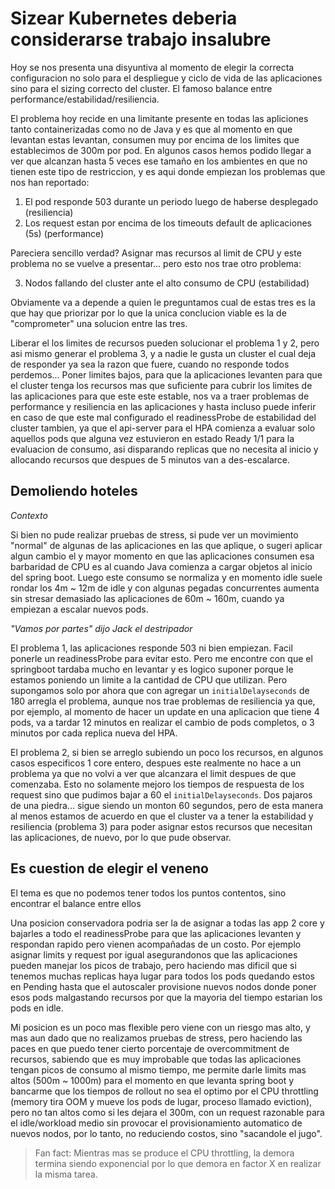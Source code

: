 # Sizear Kubernetes deberia considerarse trabajo insalubre

Hoy se nos presenta una disyuntiva al momento de elegir la correcta configuracion no solo para el despliegue y ciclo de vida de las aplicaciones sino para el sizing correcto del cluster. El famoso balance entre performance/estabilidad/resiliencia.

El problema hoy recide en una limitante presente en todas las apliciones tanto containerizadas como no de Java y es que al momento en que levantan estas levantan, consumen muy por encima de los limites que establecimos de 300m por pod. En algunos casos hemos podido llegar a ver que alcanzan hasta 5 veces ese tamaño en los ambientes en que no tienen este tipo de restriccion, y es aqui donde empiezan los problemas que nos han reportado:

1. El pod responde 503 durante un periodo luego de haberse desplegado (resiliencia)
2. Los request estan por encima de los timeouts default de aplicaciones (5s) (performance)

Pareciera sencillo verdad? Asignar mas recursos al limit de CPU y este problema no se vuelve a presentar... pero esto nos trae otro problema:

3. Nodos fallando del cluster ante el alto consumo de CPU (estabilidad)

Obviamente va a depende a quien le preguntamos cual de estas tres es la que hay que priorizar por lo que la unica conclucion viable es la de "comprometer" una solucion entre las tres. 

Liberar el los limites de recursos pueden solucionar el problema 1 y 2, pero asi mismo generar el problema 3, y a nadie le gusta un cluster el cual deja de responder ya sea la razon que fuere, cuando no responde todos perdemos...
Poner limites bajos, para que la aplicaciones levanten para que el cluster tenga los recursos mas que suficiente para cubrir los limites de las aplicaciones para que este este estable, nos va a traer problemas de performance y resiliencia en las aplicaciones y hasta incluso puede inferir en caso de que este mal configurado el readinessProbe de estabilidad del cluster tambien, ya que el api-server para el HPA comienza a evaluar solo aquellos pods que alguna vez estuvieron en estado Ready 1/1 para la evaluacion de consumo, asi disparando replicas que no necesita al inicio y allocando recursos que despues de 5 minutos van a des-escalarce.

## Demoliendo hoteles

*Contexto*

Si bien no pude realizar pruebas de stress, si pude ver un movimiento "normal" de algunas de las aplicaciones en las que aplique, o sugeri aplicar algun cambio el y mayor momento en que las aplicaciones consumen esa barbaridad de CPU es al cuando Java comienza a cargar objetos al inicio del spring boot. Luego este consumo se normaliza y en momento idle suele rondar los 4m ~ 12m de idle y con algunas pegadas concurrentes aumenta sin stresar demasiado las aplicaciones de 60m ~ 160m, cuando ya empiezan a escalar nuevos pods. 

*"Vamos por partes" dijo Jack el destripador*

El problema 1, las aplicaciones responde 503 ni bien empiezan. Facil ponerle un readinessProbe para evitar esto. Pero me encontre con que el springboot tardaba mucho en levantar y es logico suponer porque le estamos poniendo un limite a la cantidad de CPU que utilizan. Pero supongamos solo por ahora que con agregar un `initialDelayseconds` de 180 arregla el problema, aunque nos trae problemas de resiliencia ya que, por ejemplo, al momento de hacer un update en una aplicacion que tiene 4 pods, va a tardar 12 minutos en realizar el cambio de pods completos, o 3 minutos por cada replica nueva del HPA.

El problema 2, si bien se arreglo subiendo un poco los recursos, en algunos casos especificos 1 core entero, despues este realmente no hace a un problema ya que no volvi a ver que alcanzara el limit despues de que comenzaba. Esto no solamente mejoro los tiempos de respuesta de los request sino que pudimos bajar a 60 el `initialDelayseconds`. Dos pajaros de una piedra... sigue siendo un monton 60 segundos, pero de esta manera al menos estamos de acuerdo en que el cluster va a tener la estabilidad y resiliencia (problema 3) para poder asignar estos recursos que necesitan las aplicaciones, de nuevo, por lo que pude observar.

## Es cuestion de elegir el veneno

El tema es que no podemos tener todos los puntos contentos, sino encontrar el balance entre ellos

Una posicion conservadora podria ser la de asignar a todas las app 2 core y bajarles a todo el readinessProbe para que las aplicaciones levanten y respondan rapido pero vienen acompañadas de un costo. Por ejemplo asignar limits y request por igual asegurandonos que las aplicaciones pueden manejar los picos de trabajo, pero haciendo mas dificil que si tenemos muchas replicas haya lugar para todos los pods quedando estos en Pending hasta que el autoscaler provisione nuevos nodos donde poner esos pods malgastando recursos por que la mayoria del tiempo estarian los pods en idle.

Mi posicion es un poco mas flexible pero viene con un riesgo mas alto, y mas aun dado que no realizamos pruebas de stress, pero haciendo las paces en que puedo tener cierto porcentaje de overcommitment de recursos, sabiendo que es muy improbable que todas las aplicaciones tengan picos de consumo al mismo tiempo, me permite darle limits mas altos (500m ~ 1000m) para el momento en que levanta spring boot y bancarme que los tiempos de rollout no sea el optimo por el CPU throttling (memory tira OOM y mueve los pods de lugar, proceso llamado eviction), pero no tan altos como si les dejara el 300m, con un request razonable para el idle/workload medio sin provocar el provisionamiento automatico de nuevos nodos, por lo tanto, no reduciendo costos, sino "sacandole el jugo".

> Fan fact:  Mientras mas se produce el CPU throttling, la demora termina siendo exponencial por lo que demora en factor X en realizar la misma tarea.
